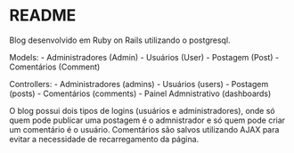 # README

Blog desenvolvido em Ruby on Rails utilizando o postgresql.

Models:
    - Administradores (Admin)
    - Usuários (User)
    - Postagem (Post)
    - Comentários (Comment)

Controllers:
    - Administradores (admins)
    - Usuários (users)
    - Postagem (posts)
    - Comentários (comments)
    - Painel Admnistrativo (dashboards)

O blog possui dois tipos de logins (usuários e administradores), onde só quem pode publicar uma postagem é o admnistrador e só quem pode
criar um comentário é o usuário. Comentários são salvos utilizando AJAX para evitar a necessidade de recarregamento da página.

